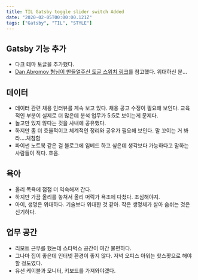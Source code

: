 ```yaml
---
title: TIL Gatsby toggle slider switch Added
date: "2020-02-05T00:00:00.121Z"
tags: ["Gatsby", "TIL", "STYLE"]
---
```


## Gatsby 기능 추가

- 다크 테마 토글을 추가했다.
- [Dan Abromov 형님이 만들얼주신 토글 스위치 링크](https://www.gatsbyjs.org/packages/gatsby-plugin-dark-mode)를 참고했다. 위대하신 분...

## 데이터

- 데이터 관련 채용 인터뷰를 계속 보고 있다. 채용 공고 수정이 필요해 보인다. 교육 적인 부분이 실제로 더 많은데 분석 업무가 5:5로 보이는게 문제다.
- 놀고만 있지 않다는 것을 사내에 공유했다.
- 하지만 좀 더 효율적이고 체계적인 정리와 공유가 필요해 보인다. 말 꼬이는 거 봐라....처참함
- 파이썬 노트북 같은 걸 블로그에 임베드 하고 싶은데 생각보다 가능하다고 말하는 사람들이 적다. 흐음.

## 육아

- 올리 목욕에 점점 더 익숙해져 간다.
- 하지만 가끔 올리를 놓쳐서 올리 머릭가 욕조에 다쳤다. 조심해야지.
- 아이, 생명은 위대하다. 기술보다 위대한 것 같아. 작은 생명체가 살아 숨쉬는 것은 신기하다.

## 업무 공간

- 리모트 근무를 했는데 스타벅스 공간이 여간 불편하다.
- 그나마 집이 좋은데 인터넷 환경이 좋지 않다. 저녁 오피스 아워는 핫스팟으로 해야할 정도였다.
- 유선 케이블과 모니터, 키보드를 가져와야겠다.
